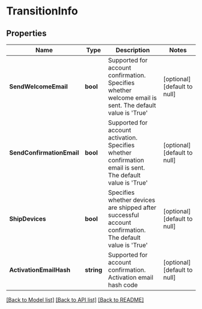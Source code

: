 # TransitionInfo

## Properties
Name | Type | Description | Notes
------------ | ------------- | ------------- | -------------
**SendWelcomeEmail** | **bool** | Supported for account confirmation. Specifies whether welcome email is sent. The default value is &#39;True&#39; | [optional] [default to null]
**SendConfirmationEmail** | **bool** | Supported for account activation. Specifies whether confirmation email is sent. The default value is &#39;True&#39; | [optional] [default to null]
**ShipDevices** | **bool** | Specifies whether devices are shipped after successful account confirmation. The default value is &#39;True&#39; | [optional] [default to null]
**ActivationEmailHash** | **string** | Supported for account confirmation. Activation email hash code | [optional] [default to null]

[[Back to Model list]](../README.md#documentation-for-models) [[Back to API list]](../README.md#documentation-for-api-endpoints) [[Back to README]](../README.md)



